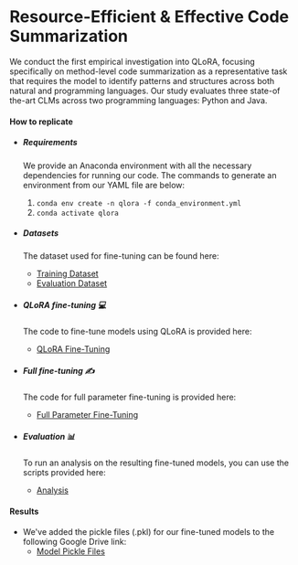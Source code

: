 # Resource-Efficient & Effective Code Summarization
We conduct the first empirical investigation into QLoRA, focusing specifically on method-level code summarization as a representative task that requires the model to identify patterns and structures across both natural and programming languages. Our study evaluates three state-of the-art CLMs across two programming languages: Python and Java. 

#### How to replicate

* ##### Requirements
  We provide an Anaconda environment with all the necessary dependencies for running our code. The commands to generate an environment from our YAML file are below:
  1. `conda env create -n qlora -f conda_environment.yml`
  2. `conda activate qlora`

* ##### Datasets
  The dataset used for fine-tuning can be found here:
  - [Training Dataset](https://huggingface.co/datasets/google/code_x_glue_ct_code_to_text)
  - [Evaluation Dataset](https://huggingface.co/datasets/doejn771/code_x_glue_ct_code_to_text_java_python)

* ##### QLoRA fine-tuning 💻
  The code to fine-tune models using QLoRA is provided here:
  - [QLoRA Fine-Tuning](https://github.com/doejn771/qlora-summary-replication/tree/main/qlora)

* ##### Full fine-tuning ✍️
  The code for full parameter fine-tuning is provided here:
  - [Full Parameter Fine-Tuning](https://github.com/doejn771/qlora-summary-replication/tree/main/full_finetuning)
 
* ##### Evaluation 📊
  To run an analysis on the resulting fine-tuned models, you can use the scripts provided here:
  - [Analysis](https://github.com/doejn771/qlora-summary-replication/tree/main/model_analysis)

#### Results
* We've added the pickle files (.pkl) for our fine-tuned models to the following Google Drive link:
  - [Model Pickle Files](https://drive.google.com/drive/folders/1eHomJ9dq7_tmAOZLiADwRq8hU_Wrj4oS?usp=sharing)
